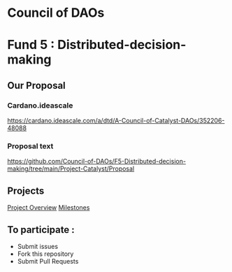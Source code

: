 # Council of DAOs

# Fund 5 : Distributed-decision-making

## Our Proposal

### Cardano.ideascale

https://cardano.ideascale.com/a/dtd/A-Council-of-Catalyst-DAOs/352206-48088

### Proposal text

https://github.com/Council-of-DAOs/F5-Distributed-decision-making/tree/main/Project-Catalyst/Proposal

## Projects

[Project Overview](https://github.com/Council-of-DAOs/F5-Distributed-decision-making/projects)
[Milestones](https://github.com/Council-of-DAOs/F5-Distributed-decision-making/milestones)

## To participate :

* Submit issues
* Fork this repository
* Submit Pull Requests



